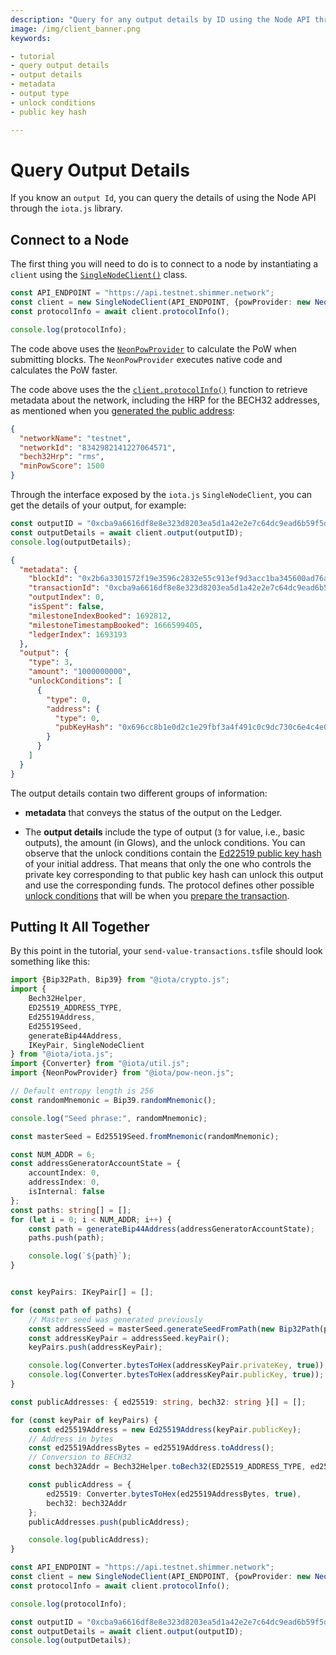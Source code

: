 ```yaml
---
description: "Query for any output details by ID using the Node API through the iota.js library."
image: /img/client_banner.png
keywords:

- tutorial
- query output details
- output details
- metadata
- output type
- unlock conditions
- public key hash

---
```


# Query Output Details

If you know an `output Id`, you can query the details of using the Node API through the `iota.js` library.

## Connect to a Node

The first thing you will need to do is to connect to a node by instantiating a `client` using
the [`SingleNodeClient()`](../../references/client/classes/SingleNodeClient)
class.

```typescript
const API_ENDPOINT = "https://api.testnet.shimmer.network";
const client = new SingleNodeClient(API_ENDPOINT, {powProvider: new NeonPowProvider()});
const protocolInfo = await client.protocolInfo();

console.log(protocolInfo);
```

The code above uses the [`NeonPowProvider`](../../references/pow-neon/classes/NeonPowProvider) to calculate the PoW when
submitting blocks.
The `NeonPowProvider` executes native code and calculates the PoW faster.

The code above uses the the [`client.protocolInfo()`](../../references/client/classes/SingleNodeClient#protocolinfo)
function to retrieve metadata about the network, including the HRP for the BECH32 addresses, as mentioned when
you [generated the public address](05-public-addresses.md):

```json
{
  "networkName": "testnet",
  "networkId": "8342982141227064571",
  "bech32Hrp": "rms",
  "minPowScore": 1500
}
```

Through the interface exposed by the `iota.js` `SingleNodeClient`, you can get the details of your output, for example:

```typescript
const outputID = "0xcba9a6616df8e8e323d8203ea5d1a42e2e7c64dc9ead6b59f5d26bdc301efa540000";
const outputDetails = await client.output(outputID);
console.log(outputDetails);
```

```json
{
  "metadata": {
    "blockId": "0x2b6a3301572f19e3596c2832e55c913ef9d3acc1ba345600ad76a8e4068b9f47",
    "transactionId": "0xcba9a6616df8e8e323d8203ea5d1a42e2e7c64dc9ead6b59f5d26bdc301efa54",
    "outputIndex": 0,
    "isSpent": false,
    "milestoneIndexBooked": 1692812,
    "milestoneTimestampBooked": 1666599405,
    "ledgerIndex": 1693193
  },
  "output": {
    "type": 3,
    "amount": "1000000000",
    "unlockConditions": [
      {
        "type": 0,
        "address": {
          "type": 0,
          "pubKeyHash": "0x696cc8b1e0d2c1e29fbf3a4f491c0c9dc730c6e4c4e0d0ab6011e9f1209af013"
        }
      }
    ]
  }
}
```

The output details contain two different groups of information:

* **metadata** that conveys the status of the output on the Ledger.

* The **output details** include the type of output (`3` for value, i.e., basic outputs), the amount (in Glows), and the
  unlock conditions. You can observe that the unlock conditions contain
  the [Ed22519 public key hash](../../references/client/interfaces/IEd25519Address#pubkeyhash) of your initial
  address. That means that only the one who controls the private key corresponding to that public key hash can
  unlock this output and use the corresponding funds. The protocol defines other
  possible [unlock conditions](https://wiki.iota.org/shimmer/introduction/explanations/what_is_stardust/unlock_conditions)
  that will be when you [prepare the transaction](08-transfer-funds.md#Preparing-outputs).

## Putting It All Together

By this point in the tutorial, your `send-value-transactions.ts`file should look something like this:

```typescript
import {Bip32Path, Bip39} from "@iota/crypto.js";
import {
    Bech32Helper,
    ED25519_ADDRESS_TYPE,
    Ed25519Address,
    Ed25519Seed,
    generateBip44Address,
    IKeyPair, SingleNodeClient
} from "@iota/iota.js";
import {Converter} from "@iota/util.js";
import {NeonPowProvider} from "@iota/pow-neon.js";

// Default entropy length is 256
const randomMnemonic = Bip39.randomMnemonic();

console.log("Seed phrase:", randomMnemonic);

const masterSeed = Ed25519Seed.fromMnemonic(randomMnemonic);

const NUM_ADDR = 6;
const addressGeneratorAccountState = {
    accountIndex: 0,
    addressIndex: 0,
    isInternal: false
};
const paths: string[] = [];
for (let i = 0; i < NUM_ADDR; i++) {
    const path = generateBip44Address(addressGeneratorAccountState);
    paths.push(path);

    console.log(`${path}`);
}


const keyPairs: IKeyPair[] = [];

for (const path of paths) {
    // Master seed was generated previously
    const addressSeed = masterSeed.generateSeedFromPath(new Bip32Path(path));
    const addressKeyPair = addressSeed.keyPair();
    keyPairs.push(addressKeyPair);

    console.log(Converter.bytesToHex(addressKeyPair.privateKey, true));
    console.log(Converter.bytesToHex(addressKeyPair.publicKey, true));
}

const publicAddresses: { ed25519: string, bech32: string }[] = [];

for (const keyPair of keyPairs) {
    const ed25519Address = new Ed25519Address(keyPair.publicKey);
    // Address in bytes
    const ed25519AddressBytes = ed25519Address.toAddress();
    // Conversion to BECH32
    const bech32Addr = Bech32Helper.toBech32(ED25519_ADDRESS_TYPE, ed25519AddressBytes, "rms");

    const publicAddress = {
        ed25519: Converter.bytesToHex(ed25519AddressBytes, true),
        bech32: bech32Addr
    };
    publicAddresses.push(publicAddress);

    console.log(publicAddress);
}

const API_ENDPOINT = "https://api.testnet.shimmer.network";
const client = new SingleNodeClient(API_ENDPOINT, {powProvider: new NeonPowProvider()});
const protocolInfo = await client.protocolInfo();

console.log(protocolInfo);

const outputID = "0xcba9a6616df8e8e323d8203ea5d1a42e2e7c64dc9ead6b59f5d26bdc301efa540000";
const outputDetails = await client.output(outputID);
console.log(outputDetails);
```

